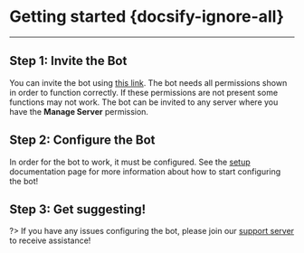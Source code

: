 # Getting started {docsify-ignore-all}
---

## **Step 1: Invite the Bot**
You can invite the bot using [this link](https://discordapp.com/oauth2/authorize?client_id=564426594144354315&scope=bot&permissions=67497025). The bot needs all permissions shown in order to function correctly. If these permissions are not present some functions may not work. The bot can be invited to any server where you have the **Manage Server** permission.

## **Step 2: Configure the Bot**
In order for the bot to work, it must be configured. See the [setup](admin/setup.md) documentation page for more information about how to start configuring the bot!

## **Step 3: Get suggesting!**
?> If you have any issues configuring the bot, please join our [support server](https://discord.gg/G5pEdUp) to receive assistance!
